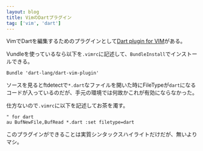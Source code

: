 ```yaml
---
layout: blog
title: VimのDartプラグイン
tag: ['vim', 'dart']
---
```




VimでDartを編集するためのプラグインとして[Dart plugin for VIM](https://github.com/dart-lang/dart-vim-plugin)がある。

Vundleを使っているなら以下を`.vimrc`に記述して、`BundleInstall`でインストールできる。

~~~~
Bundle 'dart-lang/dart-vim-plugin'
~~~~

ソースを見るとftdetectで`*.dart`なファイルを開いた時にFileTypeが`dart`になるコードが入っているのだが、手元の環境では何故かこれが有効にならなかった。

仕方ないので`.vimrc`に以下を記述してお茶を濁す。

~~~~
" for dart
au BufNewFile,BufRead *.dart :set filetype=dart
~~~~

このプラグインができることは実質シンタックスハイライトだけだが、無いよりマシ。
